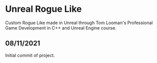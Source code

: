 # Unreal Rogue Like
Custom Rogue Like made in Unreal through Tom Looman's Professional Game Development in C++ and Unreal Engine course.

## 08/11/2021
Initial commit of project.
